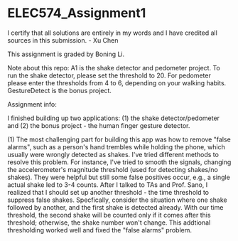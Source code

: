 # ELEC574_Assignment1

I certify that all solutions are entirely in my words and I have credited all sources in this submission. - Xu Chen

This assignment is graded by Boning Li.

Note about this repo: A1 is the shake detector and pedometer project. To run the shake detector, please set the threshold to 20. For pedometer please enter the thresholds from 4 to 6, depending on your walking habits. GestureDetect is the bonus project.

Assignment info:

I finished building up two applications: (1) the shake detector/pedometer and (2) the bonus project - the human finger gesture detector.

(1) The most challenging part for building this app was how to remove "false alarms", such as a person's hand trembles while holding the phone, which usually were wrongly detected as shakes. I've tried different methods to resolve this problem. For instance, I've tried to smooth the signals, changing the accelerometer's magnitude threshold (used for detecting shakes/no shakes). They were helpful but still some false positives occur, e.g., a single actual shake led to 3-4 counts. After I talked to TAs and Prof. Sano, I realized that I should set up another threshold - the time threshold to suppress false shakes. Specfically, consider the situation where one shake followed by another, and the first shake is detected already. With our time threshold, the second shake will be counted only if it comes after this threshold; otherwise, the shake number won't change. This addtional thresholding worked well and fixed the "false alarms" problem.

